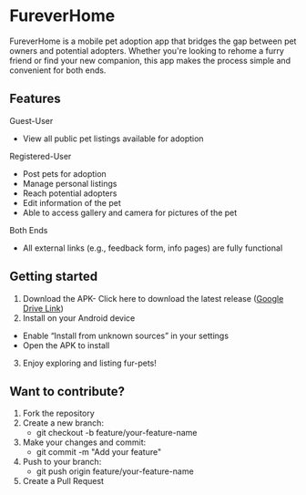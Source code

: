 # FureverHome

FureverHome is a mobile pet adoption app that bridges the gap between pet owners and potential adopters. Whether you're looking to rehome a furry friend or find your new companion, this app makes the process simple and convenient for both ends. 

## Features
Guest-User
- View all public pet listings available for adoption

Registered-User 
- Post pets for adoption
- Manage personal listings
- Reach potential adopters
- Edit information of the pet
- Able to access gallery and camera for pictures of the pet

Both Ends
- All external links (e.g., feedback form, info pages) are fully functional
  
## Getting started
1. Download the APK- Click here to download the latest release ([Google Drive Link](https://drive.google.com/drive/folders/1trcBW-lOP1nPVnr207cEdJxCjQkuHgkY?usp=drive_link))
2. Install on your Android device
- Enable “Install from unknown sources” in your settings
- Open the APK to install
3. Enjoy exploring and listing fur-pets!



## Want to contribute?
1. Fork the repository
2. Create a new branch:
   - git checkout -b feature/your-feature-name
3. Make your changes and commit:
   - git commit -m "Add your feature"
4. Push to your branch:
   - git push origin feature/your-feature-name
5. Create a Pull Request
